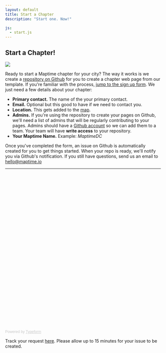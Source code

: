 ```yaml
---
layout: default
title: Start a Chapter
description: "Start one. Now!"

js:
  - start.js
---
```


## Start a Chapter!

![](https://pbs.twimg.com/media/CDOQf1iUgAAx4-C.png)

Ready to start a Maptime chapter for your city? The way it works is we create a [repository on Github](https://guides.github.com/activities/hello-world/#repository) for you to create a chapter web page from our template. If you're familiar with the process, [jump to the sign up form](#start-form). We just need a few details about your chapter:

- __Primary contact.__ The name of the your primary contact.
- __Email.__ Optional but this good to have if we need to contact you.
- __Location.__ This gets added to the [map](https://github.com/maptime/maptime.github.io/blob/master/_data/chapters.json).
- __Admins.__ If you're using the repository to create your pages on Github, we'll need a list of admins that will be regularly contributing to your pages. Admins should have a [Github account](https://github.com/join) so we can add them to a team. Your team will have __write access__ to your repository.
- __Your Maptime Name.__ Example: _MaptimeDC_

Once you've completed the form, an issue on Github is automatically created for you to get things started. When your repo is ready, we'll notify you via Github's notification. If you still have questions, send us an email to [hello@maptime.io](mailto:hello@maptime.io)

***

<!-- Change the width and height values to suit you best -->
<div id="start-form" class="typeform-widget" data-url="https://geografa.typeform.com/to/xQ3rk7" data-text="Maptime Onboard" style="width:100%;height:500px;"></div>
<script>(function(){var qs,js,q,s,d=document,gi=d.getElementById,ce=d.createElement,gt=d.getElementsByTagName,id='typef_orm',b='https://s3-eu-west-1.amazonaws.com/share.typeform.com/';if(!gi.call(d,id)){js=ce.call(d,'script');js.id=id;js.src=b+'widget.js';q=gt.call(d,'script')[0];q.parentNode.insertBefore(js,q)}})()</script>
<div style="font-family: Sans-Serif;font-size: 12px;color: #999;opacity: 0.5; padding-top: 5px;">Powered by <a href="http://www.typeform.com/?utm_campaign=typeform_xQ3rk7&amp;utm_source=website&amp;utm_medium=typeform&amp;utm_content=typeform-embedded&amp;utm_term=English" style="color: #999" target="_blank">Typeform</a></div>

Track your request [here](https://github.com/maptime/maptime-admin/labels/repo%20request). Please allow up to 15 minutes for your issue to be created.

